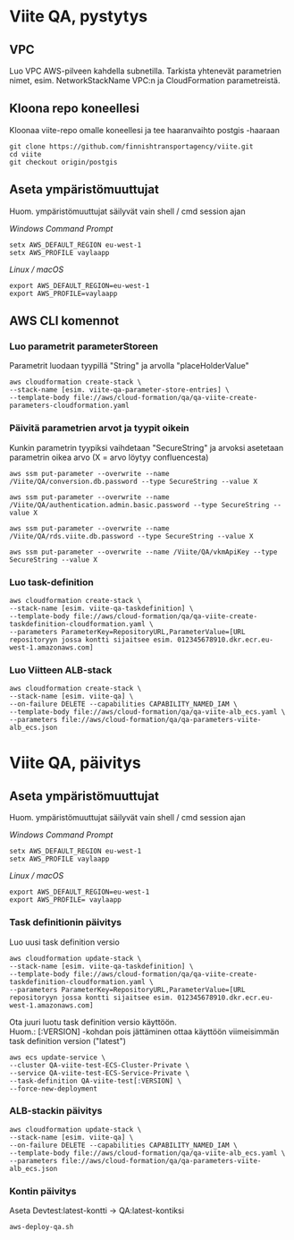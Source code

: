 # Viite QA, pystytys
## VPC
Luo VPC AWS-pilveen kahdella subnetilla.
Tarkista yhtenevät parametrien nimet, esim. NetworkStackName VPC:n ja CloudFormation parametreistä.

## Kloona repo koneellesi
Kloonaa viite-repo omalle koneellesi ja tee haaranvaihto postgis -haaraan

```
git clone https://github.com/finnishtransportagency/viite.git
cd viite
git checkout origin/postgis
```
## Aseta ympäristömuuttujat
Huom. ympäristömuuttujat säilyvät vain shell / cmd session ajan

*Windows Command Prompt*
```
setx AWS_DEFAULT_REGION eu-west-1
setx AWS_PROFILE vaylaapp
```

*Linux / macOS*
```
export AWS_DEFAULT_REGION=eu-west-1
export AWS_PROFILE=vaylaapp
```
## AWS CLI komennot

### Luo parametrit parameterStoreen
Parametrit luodaan tyypillä "String" ja arvolla "placeHolderValue"
```
aws cloudformation create-stack \
--stack-name [esim. viite-qa-parameter-store-entries] \
--template-body file://aws/cloud-formation/qa/qa-viite-create-parameters-cloudformation.yaml 
```
### Päivitä parametrien arvot ja tyypit oikein
Kunkin parametrin tyypiksi vaihdetaan "SecureString" ja arvoksi asetetaan parametrin oikea arvo (X = arvo löytyy confluencesta)
```
aws ssm put-parameter --overwrite --name /Viite/QA/conversion.db.password --type SecureString --value X

aws ssm put-parameter --overwrite --name /Viite/QA/authentication.admin.basic.password --type SecureString --value X

aws ssm put-parameter --overwrite --name /Viite/QA/rds.viite.db.password --type SecureString --value X

aws ssm put-parameter --overwrite --name /Viite/QA/vkmApiKey --type SecureString --value X
```

### Luo task-definition

```
aws cloudformation create-stack \
--stack-name [esim. viite-qa-taskdefinition] \
--template-body file://aws/cloud-formation/qa/qa-viite-create-taskdefinition-cloudformation.yaml \
--parameters ParameterKey=RepositoryURL,ParameterValue=[URL repositoryyn jossa kontti sijaitsee esim. 012345678910.dkr.ecr.eu-west-1.amazonaws.com]
```

### Luo Viitteen ALB-stack
```
aws cloudformation create-stack \
--stack-name [esim. viite-qa] \
--on-failure DELETE --capabilities CAPABILITY_NAMED_IAM \
--template-body file://aws/cloud-formation/qa/qa-viite-alb_ecs.yaml \
--parameters file://aws/cloud-formation/qa/qa-parameters-viite-alb_ecs.json
```

# Viite QA, päivitys

## Aseta ympäristömuuttujat
Huom. ympäristömuuttujat säilyvät vain shell / cmd session ajan

*Windows Command Prompt*
```
setx AWS_DEFAULT_REGION eu-west-1
setx AWS_PROFILE vaylaapp
```

*Linux / macOS*
```
export AWS_DEFAULT_REGION=eu-west-1
export AWS_PROFILE= vaylaapp
```
### Task definitionin päivitys
Luo uusi task definition versio
```
aws cloudformation update-stack \
--stack-name [esim. viite-qa-taskdefinition] \
--template-body file://aws/cloud-formation/qa/qa-viite-create-taskdefinition-cloudformation.yaml \
--parameters ParameterKey=RepositoryURL,ParameterValue=[URL repositoryyn jossa kontti sijaitsee esim. 012345678910.dkr.ecr.eu-west-1.amazonaws.com]
```
Ota juuri luotu task definition versio käyttöön. \
Huom.: [:VERSION] -kohdan pois jättäminen ottaa käyttöön viimeisimmän task definition version ("latest") 
```
aws ecs update-service \
--cluster QA-viite-test-ECS-Cluster-Private \
--service QA-viite-test-ECS-Service-Private \
--task-definition QA-viite-test[:VERSION] \
--force-new-deployment
```

### ALB-stackin päivitys
```
aws cloudformation update-stack \
--stack-name [esim. viite-qa] \
--on-failure DELETE --capabilities CAPABILITY_NAMED_IAM \
--template-body file://aws/cloud-formation/qa/qa-viite-alb_ecs.yaml \
--parameters file://aws/cloud-formation/qa/qa-parameters-viite-alb_ecs.json
```

### Kontin päivitys
Aseta Devtest:latest-kontti -> QA:latest-kontiksi
```
aws-deploy-qa.sh
```
